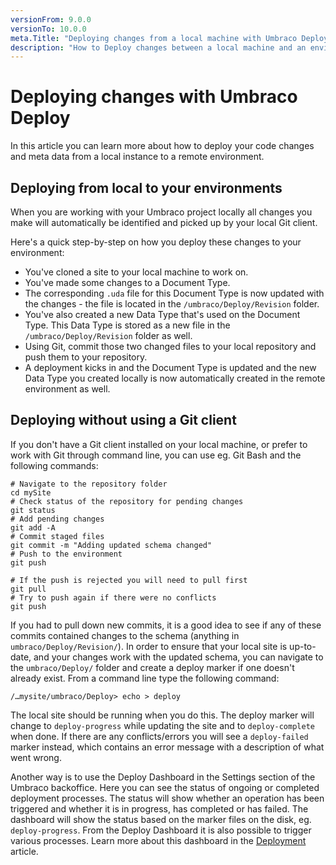 ```yaml
---
versionFrom: 9.0.0
versionTo: 10.0.0
meta.Title: "Deploying changes from a local machine with Umbraco Deploy"
description: "How to Deploy changes between a local machine and an environment in Umbraco Deploy using either a Git Gui or without"
---
```


# Deploying changes with Umbraco Deploy

In this article you can learn more about how to deploy your code changes and meta data from a local instance to a remote environment.

## Deploying from local to your environments

When you are working with your Umbraco project locally all changes you make will automatically be identified and picked up by your local Git client.

Here's a quick step-by-step on how you deploy these changes to your environment:

- You've cloned a site to your local machine to work on.
- You've made some changes to a Document Type.
- The corresponding `.uda` file for this Document Type is now updated with the changes - the file is located in the `/umbraco/Deploy/Revision` folder.
- You've also created a new Data Type that's used on the Document Type. This Data Type is stored as a new file in the `/umbraco/Deploy/Revision` folder as well.
- Using Git, commit those two changed files to your local repository and push them to your repository.
- A deployment kicks in and the Document Type is updated and the new Data Type you created locally is now automatically created in the remote environment as well.

## Deploying without using a Git client

If you don't have a Git client installed on your local machine, or prefer to work with Git through command line, you can use eg. Git Bash and the following commands:

```none
# Navigate to the repository folder
cd mySite
# Check status of the repository for pending changes
git status
# Add pending changes
git add -A
# Commit staged files
git commit -m "Adding updated schema changed"
# Push to the environment
git push

# If the push is rejected you will need to pull first
git pull
# Try to push again if there were no conflicts
git push
```

If you had to pull down new commits, it is a good idea to see if any of these commits contained changes to the schema (anything in `umbraco/Deploy/Revision/`). In order to ensure that your local site is up-to-date, and your changes work with the updated schema, you can navigate to the `umbraco/Deploy/` folder and create a deploy marker if one doesn't already exist. From a command line type the following command:

`/…mysite/umbraco/Deploy> echo > deploy`

The local site should be running when you do this. The deploy marker will change to `deploy-progress` while updating the site and to `deploy-complete` when done. If there are any conflicts/errors you will see a `deploy-failed` marker instead, which contains an error message with a description of what went wrong.

Another way is to use the Deploy Dashboard in the Settings section of the Umbraco backoffice. Here you can see the status of ongoing or completed deployment processes. The status will show whether an operation has been triggered and whether it is in progress, has completed or has failed. The dashboard will show the status based on the marker files on the disk, eg. `deploy-progress`. From the Deploy Dashboard it is also possible to trigger various processes. Learn more about this dashboard in the [Deployment](../)
 article.
